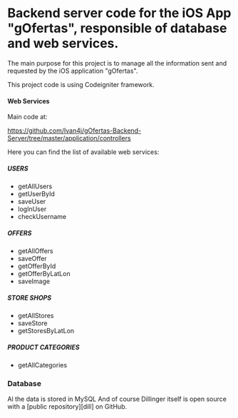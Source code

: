 # Backend server code for the iOS App "gOfertas", responsible of database and web services.

The main purpose for this project is to manage all the information sent and requested by the iOS application "gOfertas".

This project code is using Codeigniter framework.

#### Web Services

Main code at: 

https://github.com/Ivan4j/gOfertas-Backend-Server/tree/master/application/controllers


Here you can find the list of available web services:

##### USERS
- getAllUsers
- getUserById
- saveUser
- logInUser
- checkUsername


##### OFFERS
- getAllOffers
- saveOffer
- getOfferById
- getOfferByLatLon
- saveImage


##### STORE SHOPS
- getAllStores
- saveStore
- getStoresByLatLon


##### PRODUCT CATEGORIES
- getAllCategories

### Database

Al the data is stored in MySQL
And of course Dillinger itself is open source with a [public repository][dill]
 on GitHub.

